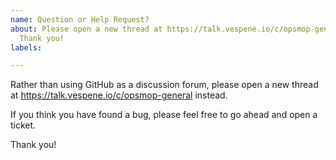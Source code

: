 ```yaml
---
name: Question or Help Request?
about: Please open a new thread at https://talk.vespene.io/c/opsmop-general instead.
  Thank you!
labels: 

---
```


Rather than using GitHub as a discussion forum, please open a new thread at https://talk.vespene.io/c/opsmop-general instead. 

If you think you have found a bug, please feel free to go ahead and open a ticket.

Thank you!
